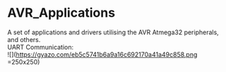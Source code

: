 # AVR_Applications
A set of applications and drivers utilising the AVR Atmega32 peripherals, and others.   <br />
UART Communication:                                                                     <br />
![]([https://gyazo.com/eb5c5741b6a9a16c692170a41a49c858.png ](https://github.com/MarawanAzmy/AVR_Applications/blob/main/Proteus%20Simulation/UART_Github.png)=250x250)
